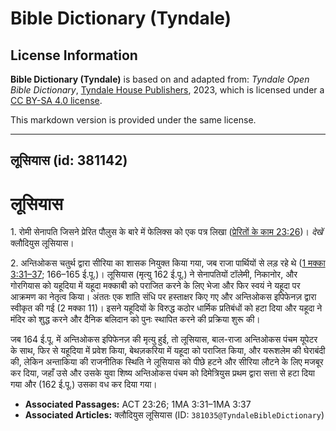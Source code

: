 # Bible Dictionary (Tyndale)

## License Information

**Bible Dictionary (Tyndale)** is based on and adapted from: _Tyndale Open Bible Dictionary_, [Tyndale House Publishers](https://tyndaleopenresources.com/), 2023, which is licensed under a [CC BY-SA 4.0 license](https://creativecommons.org/licenses/by-sa/4.0/legalcode.en).

This markdown version is provided under the same license.



--------------------------------

## लूसियास (id: 381142)

लूसियास
=======

1\. रोमी सेनापति जिसने प्रेरित पौलुस के बारे में फेलिक्स को एक पत्र लिखा ([प्रेरितों के काम 23:26](https://ref.ly/Acts23:26))। *देखें*  क्लौदियुस लूसियास।

2\. अन्तिओकस चतुर्थ द्वारा सीरिया का शासक नियुक्त किया गया, जब राजा पार्थियों से लड़ रहे थे ([1 मक्का 3:31–37](https://ref.ly/1Macc3:31-1Macc3:37); 166–165 ई.पू.)। लूसियास (मृत्यु 162 ई.पू.) ने सेनापतियों टॉलेमी, निकानोर, और गोरगियास को यहूदिया में यहूदा मक्काबी को पराजित करने के लिए भेजा और फिर स्वयं ने यहूदा पर आक्रमण का नेतृत्व किया। अंततः एक शांति संधि पर हस्ताक्षर किए गए और अन्तिओकस इपिफेनज़ द्वारा स्वीकृत की गई (2 मक्का 11\)। इसने यहूदियों के विरुद्ध कठोर धार्मिक प्रतिबंधों को हटा दिया और यहूदा ने मंदिर को शुद्ध करने और दैनिक बलिदान को पुनः स्थापित करने की प्रक्रिया शुरू की।

जब 164 ई.पू. में अन्तिओकस इपिफेनज़ की मृत्यु हुई, तो लूसियास, बाल\-राजा अन्तिओकस पंचम यूपेटर के साथ, फिर से यहूदिया में प्रवेश किया, बेथज़करिया में यहूदा को पराजित किया, और यरूशलेम की घेराबंदी की, लेकिन अन्ताकिया की राजनीतिक स्थिति ने लूसियास को पीछे हटने और सीरिया लौटने के लिए मजबूर कर दिया, जहाँ उसे और उसके युवा शिष्य अन्तिओकस पंचम को दिमेत्रियुस प्रथम द्वारा सत्ता से हटा दिया गया और (162 ई.पू.) उसका वध कर दिया गया।

* **Associated Passages:** ACT 23:26; 1MA 3:31–1MA 3:37
* **Associated Articles:** क्लौदियुस लूसियास (ID: `381035@TyndaleBibleDictionary`)

